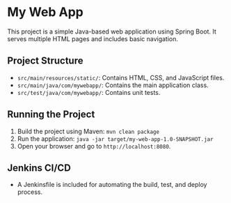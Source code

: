# My Web App

This project is a simple Java-based web application using Spring Boot. It serves multiple HTML pages and includes basic navigation.

## Project Structure

- `src/main/resources/static/`: Contains HTML, CSS, and JavaScript files.
- `src/main/java/com/mywebapp/`: Contains the main application class.
- `src/test/java/com/mywebapp/`: Contains unit tests.

## Running the Project

1. Build the project using Maven: `mvn clean package`
2. Run the application: `java -jar target/my-web-app-1.0-SNAPSHOT.jar`
3. Open your browser and go to `http://localhost:8080`.

## Jenkins CI/CD

- A Jenkinsfile is included for automating the build, test, and deploy process.

